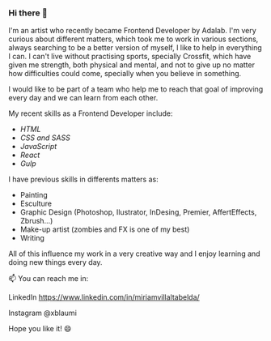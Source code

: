 ### Hi there 👋

I'm an artist who recently became Frontend Developer by Adalab.
I'm very curious about different matters, which took me to work in various sections, always searching to be a better version of myself, I like to help in everything I can.
I can't live without practising sports, specially Crossfit, which have given me strength, both physical and mental, and not to give up no matter how difficulties could come, specially when you believe in something.

I would like to be part of a team who help me to reach that goal of improving every day and we can learn from each other.

My recent skills as a Frontend Developer include:
- _HTML_
- _CSS and SASS_
- _JavaScript_
- _React_
- _Gulp_

I have previous skills in differents matters as:
- Painting
- Esculture
- Graphic Design (Photoshop, Ilustrator, InDesing, Premier, AffertEffects, Zbrush...)
- Make-up artist (zombies and FX is one of my best)
- Writing

All of this influence my work in a very creative way and I enjoy learning and doing new things every day.

📫 You can reach me in:

   LinkedIn https://www.linkedin.com/in/miriamvillaltabelda/
   
   Instagram @xblaumi
   
 Hope you like it! 😄



<!--
**Miriam-Villalta/Miriam-Villalta** is a ✨ _special_ ✨ repository because its `README.md` (this file) appears on your GitHub profile.

Here are some ideas to get you started:

- 🔭 I’m currently working on ...
- 🌱 I’m currently learning ...
- 👯 I’m looking to collaborate on ...
- 🤔 I’m looking for help with ...
- 💬 Ask me about ...
- 📫 How to reach me: ...
- 😄 Pronouns: ...
- ⚡ Fun fact: ...
-->
